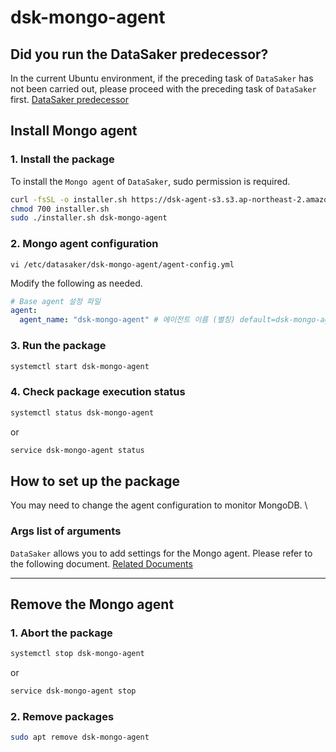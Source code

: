# dsk-mongo-agent

## Did you run the DataSaker predecessor?

In the current Ubuntu environment, if the preceding task of `DataSaker` has not been carried out, please proceed with the preceding task of `DataSaker` first. [DataSaker predecessor](README.md)

## Install Mongo agent

### 1. Install the package

To install the `Mongo agent` of `DataSaker`, sudo permission is required.
<!--
example API Key : VAR_GLOBAL_APIKEY=1234567890abcdef1234567890abcdef
 -->
```bash
curl -fsSL -o installer.sh https://dsk-agent-s3.s3.ap-northeast-2.amazonaws.com/dsk-agent-s3/public/install.sh
chmod 700 installer.sh
sudo ./installer.sh dsk-mongo-agent
```
### 2. Mongo agent configuration
```shell
vi /etc/datasaker/dsk-mongo-agent/agent-config.yml
```
Modify the following as needed.
```yaml
# Base agent 설정 파일
agent:
  agent_name: "dsk-mongo-agent" # 에이전트 이름 (별칭) default=dsk-mongo-agent
```
### 3. Run the package
```bash
systemctl start dsk-mongo-agent
```
### 4. Check package execution status
```bash
systemctl status dsk-mongo-agent
```
or
```bash
service dsk-mongo-agent status
```
## How to set up the package

You may need to change the agent configuration to monitor MongoDB. \

### Args list of arguments

`DataSaker` allows you to add settings for the Mongo agent.
Please refer to the following document. [Related Documents](../../../../../settings/dsk-mongo-agent/settings.md)

---

## Remove the Mongo agent

### 1. Abort the package
```bash
systemctl stop dsk-mongo-agent
```
or
```bash
service dsk-mongo-agent stop
```
### 2. Remove packages
```bash
sudo apt remove dsk-mongo-agent
```
